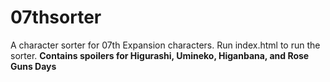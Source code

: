 # 07thsorter
A character sorter for 07th Expansion characters.
Run index.html to run the sorter.
<b>Contains spoilers for Higurashi, Umineko, Higanbana, and Rose Guns Days</b>
